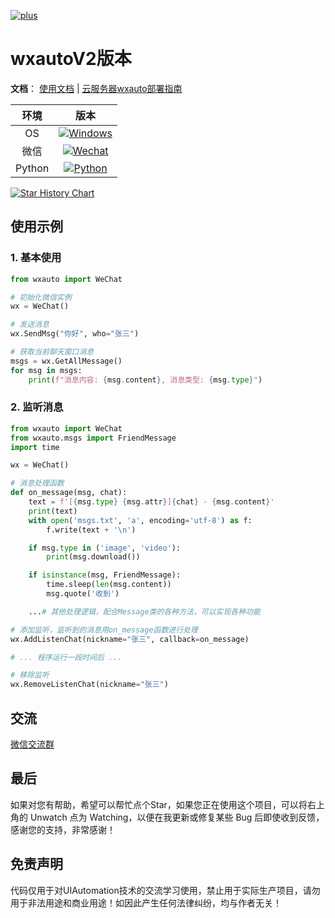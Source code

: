 [![plus](https://plus.wxauto.org/images/wxauto_plus_logo3.png)](https://plus.wxauto.org)

# wxautoV2版本

**文档**：
[使用文档](https://docs.wxauto.org) |
[云服务器wxauto部署指南](https://docs.wxauto.org/other/deploy)

|  环境  | 版本 |
| :----: | :--: |
|   OS   | [![Windows](https://img.shields.io/badge/Windows-10\|11\|Server2016+-white?logo=windows&logoColor=white)](https://www.microsoft.com/)  |
|  微信  | [![Wechat](https://img.shields.io/badge/%E5%BE%AE%E4%BF%A1-3.9.X-07c160?logo=wechat&logoColor=white)](https://pan.baidu.com/s/1FvSw0Fk54GGvmQq8xSrNjA?pwd=vsmj) |
| Python | [![Python](https://img.shields.io/badge/Python-3.9\+-blue?logo=python&logoColor=white)](https://www.python.org/)|



[![Star History Chart](https://api.star-history.com/svg?repos=cluic/wxauto&type=Date)](https://star-history.com/#cluic/wxauto)


## 使用示例

### 1. 基本使用

```python
from wxauto import WeChat

# 初始化微信实例
wx = WeChat()

# 发送消息
wx.SendMsg("你好", who="张三")

# 获取当前聊天窗口消息
msgs = wx.GetAllMessage()
for msg in msgs:
    print(f"消息内容: {msg.content}, 消息类型: {msg.type}")
```

### 2. 监听消息

```python
from wxauto import WeChat
from wxauto.msgs import FriendMessage
import time

wx = WeChat()

# 消息处理函数
def on_message(msg, chat):
    text = f'[{msg.type} {msg.attr}]{chat} - {msg.content}'
    print(text)
    with open('msgs.txt', 'a', encoding='utf-8') as f:
        f.write(text + '\n')

    if msg.type in ('image', 'video'):
        print(msg.download())

    if isinstance(msg, FriendMessage):
        time.sleep(len(msg.content))
        msg.quote('收到')

    ...# 其他处理逻辑，配合Message类的各种方法，可以实现各种功能

# 添加监听，监听到的消息用on_message函数进行处理
wx.AddListenChat(nickname="张三", callback=on_message)

# ... 程序运行一段时间后 ...

# 移除监听
wx.RemoveListenChat(nickname="张三")
```
## 交流

[微信交流群](https://plus.wxauto.org/plus/#%E8%8E%B7%E5%8F%96plus)

## 最后
如果对您有帮助，希望可以帮忙点个Star，如果您正在使用这个项目，可以将右上角的 Unwatch 点为 Watching，以便在我更新或修复某些 Bug 后即使收到反馈，感谢您的支持，非常感谢！

## 免责声明
代码仅用于对UIAutomation技术的交流学习使用，禁止用于实际生产项目，请勿用于非法用途和商业用途！如因此产生任何法律纠纷，均与作者无关！